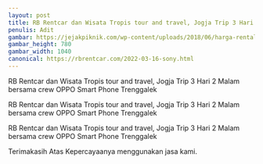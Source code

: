 ```yaml
---
layout: post
title: RB Rentcar dan Wisata Tropis tour and travel, Jogja Trip 3 Hari 2 Malam bersama crew OPPO Smart Phone Trenggalek
penulis: Adit
gambar: https://jejakpiknik.com/wp-content/uploads/2018/06/harga-rental-mobil-tulungagung.jpg
gambar_height: 780
gambar_width: 1040
canonical: https://rbrentcar.com/2022-03-16-sony.html
---
```

<p>RB Rentcar dan Wisata Tropis tour and travel, Jogja Trip 3 Hari 2 Malam bersama crew OPPO Smart Phone Trenggalek</p>

<div class="post-content">
	<div class="amp-wp-article-content">
<div class="wp-image  size-full wp-image-1141 aligncenter">
	<amp-img
		layout='responsive' 
		width="1040" 
		height="780" 
		src="https://jejakpiknik.com/wp-content/uploads/2018/06/harga-rental-mobil-tulungagung.jpg">
	</amp-img>
</div>

<p>
<em></em>
</p>

<p></p>
<p>RB Rentcar dan Wisata Tropis tour and travel, Jogja Trip 3 Hari 2 Malam bersama crew OPPO Smart Phone Trenggalek</p>

<div>
<p>RB Rentcar dan Wisata Tropis tour and travel, Jogja Trip 3 Hari 2 Malam bersama crew OPPO Smart Phone Trenggalek</p>
<p>Terimakasih Atas Kepercayaanya menggunakan jasa kami.</p>
</div>
